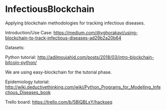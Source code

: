 # InfectiousBlockchain

Applying blockchain methodologies for tracking infectious diseases.

Introduction/Use Case:
https://medium.com/@vghorakavi/using-blockchain-to-track-infectious-diseases-ad29b2a20b64

Datasets:

Python tutorial:
http://adilmoujahid.com/posts/2018/03/intro-blockchain-bitcoin-python/

We are using easy-blockchain for the tutorial phase.

Epidemiology tutorial:
http://wiki.deductivethinking.com/wiki/Python_Programs_for_Modelling_Infectious_Diseases_book

Trello board:
https://trello.com/b/5BlQBLxY/hackseq
